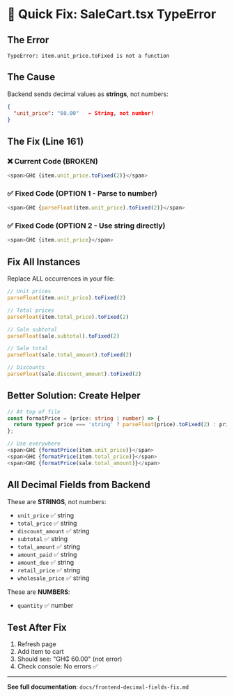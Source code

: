 # 🚨 Quick Fix: SaleCart.tsx TypeError

## The Error
```
TypeError: item.unit_price.toFixed is not a function
```

## The Cause
Backend sends decimal values as **strings**, not numbers:
```json
{
  "unit_price": "60.00"   ← String, not number!
}
```

## The Fix (Line 161)

### ❌ Current Code (BROKEN)
```typescript
<span>GH₵ {item.unit_price.toFixed(2)}</span>
```

### ✅ Fixed Code (OPTION 1 - Parse to number)
```typescript
<span>GH₵ {parseFloat(item.unit_price).toFixed(2)}</span>
```

### ✅ Fixed Code (OPTION 2 - Use string directly)
```typescript
<span>GH₵ {item.unit_price}</span>
```

## Fix All Instances

Replace ALL occurrences in your file:

```typescript
// Unit prices
parseFloat(item.unit_price).toFixed(2)

// Total prices  
parseFloat(item.total_price).toFixed(2)

// Sale subtotal
parseFloat(sale.subtotal).toFixed(2)

// Sale total
parseFloat(sale.total_amount).toFixed(2)

// Discounts
parseFloat(sale.discount_amount).toFixed(2)
```

## Better Solution: Create Helper

```typescript
// At top of file
const formatPrice = (price: string | number) => {
  return typeof price === 'string' ? parseFloat(price).toFixed(2) : price.toFixed(2);
};

// Use everywhere
<span>GH₵ {formatPrice(item.unit_price)}</span>
<span>GH₵ {formatPrice(item.total_price)}</span>
<span>GH₵ {formatPrice(sale.total_amount)}</span>
```

## All Decimal Fields from Backend

These are **STRINGS**, not numbers:
- `unit_price` ✅ string
- `total_price` ✅ string
- `discount_amount` ✅ string
- `subtotal` ✅ string
- `total_amount` ✅ string
- `amount_paid` ✅ string
- `amount_due` ✅ string
- `retail_price` ✅ string
- `wholesale_price` ✅ string

These are **NUMBERS**:
- `quantity` ✅ number

## Test After Fix

1. Refresh page
2. Add item to cart
3. Should see: "GH₵ 60.00" (not error)
4. Check console: No errors ✅

---

**See full documentation**: `docs/frontend-decimal-fields-fix.md`
